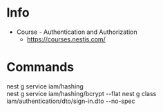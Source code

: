 # Info

- Course - Authentication and Authorization
  - https://courses.nestjs.com/

# Commands

nest g service iam/hashing  
nest g service iam/hashing/bcrypt --flat
nest g class iam/authentication/dto/sign-in.dto --no-spec
